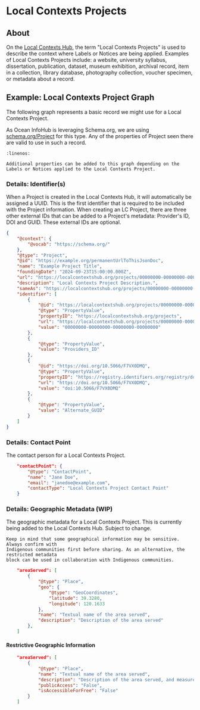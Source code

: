 # Local Contexts Projects

## About
On the [Local Contexts Hub](https://localcontextshub.org), the term "Local Contexts
Projects" is used to describe the context where Labels or Notices are being applied.
Examples of Local Contexts Projects include: a website, university syllabus, dissertation,
publication, dataset, museum exhibition, archival record, item in a collection, library
database, photography collection, voucher specimen, or metadata about a record.

## Example: Local Contexts Project Graph
The following graph represents a basic record we might use for a Local Contexts Project.

As Ocean InfoHub is leveraging Schema.org, we are using [schema.org/Project](https://schema.org/Project)
for this type. Any of the properties of Project seen there are valid to use in such a record.

```{literalinclude} ../../../odis-in/dataGraphs/thematics/projects/graphs/localContexts-project-example.json
:linenos:
```
```{note}
Additional properties can be added to this graph depending on the Labels or Notices applied to the Local Contexts Project.
```

### Details: Identifier(s)
When a Project is created in the Local Contexts Hub, it will automatically be assigned
a UUID. This is the first identifier that is required to be included with the Project
information. When creating an LC Project, there are three other external IDs that can
be added to a Project's metadata: Provider's ID, DOI and GUID. These external IDs are
optional.

```json
{
    "@context": {
        "@vocab": "https://schema.org/"
    },
    "@type": "Project",
    "@id": "https://example.org/permanentUrlToThisJsonDoc",
    "name": "Example Project Title",
    "foundingDate": "2024-09-23T15:00:00.000Z",
    "url": "https://localcontextshub.org/projects/00000000-00000000-00000000-00000000",
    "description": "Local Contexts Project Description.",
    "sameAs": "https://localcontextshub.org/projects/00000000-00000000-00000000-00000000",
    "identifier": [
        {
            "@id": "https://localcontextshub.org/projects/00000000-00000000-00000000-00000000",
            "@type": "PropertyValue",
            "propertyID": "https://localcontextshub.org/projects",
            "url": "https://localcontextshub.org/projects/00000000-00000000-00000000-00000000",
            "value": "00000000-00000000-00000000-00000000"
        },
        {
            "@type": "PropertyValue",
            "value": "Providers_ID"
        },
        {
            "@id": "https://doi.org/10.5066/F7VX0DMQ",
            "@type": "PropertyValue",
            "propertyID": "https://registry.identifiers.org/registry/doi",
            "url": "https://doi.org/10.5066/F7VX0DMQ",
            "value": "doi:10.5066/F7VX0DMQ"
        },
        {
            "@type": "PropertyValue",
            "value": "Alternate_GUID"
        }
    ]
}
```

### Details: Contact Point
The contact person for a Local Contexts Project.

```json
    "contactPoint": {
        "@type": "ContactPoint",
        "name": "Jane Doe",
        "email": "janedoe@example.com",
        "contactType": "Local Contexts Project Contact Point"
    }
```

### Details: Geographic Metadata (WIP)
The geographic metadata for a Local Contexts Project. This is currently being added
to the Local Contexts Hub. Subject to change.
```{note}
Keep in mind that some geographical information may be sensitive. Always confirm with
Indigenous communities first before sharing. As an alternative, the restricted metadata
block can be used in collaboration with Indigenous communities.
```

```json
    "areaServed": [
        {
            "@type": "Place",
            "geo": {
                "@type": "GeoCoordinates",
                "latitude": 39.3280,
                "longitude": 120.1633
            },
            "name": "Textual name of the area served",
            "description": "Description of the area served"
        },
    ]
```

#### Restrictive Geographic Information
```json
    "areaServed": [
        {
            "@type": "Place",
            "name": "Textual name of the area served",
            "description": "Description of the area served, and measures needed to request access.",
            "publicAccess": "False",
            "isAccessibleForFree": "False"
        }
    ]
```
